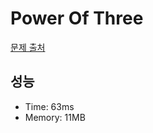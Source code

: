 # Power Of Three

[문제 출처](https://leetcode.com/problems/power-of-three)

## 성능

- Time: 63ms
- Memory: 11MB